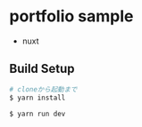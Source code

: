 # portfolio sample

* nuxt

## Build Setup

``` bash
# cloneから起動まで
$ yarn install

$ yarn run dev
```

